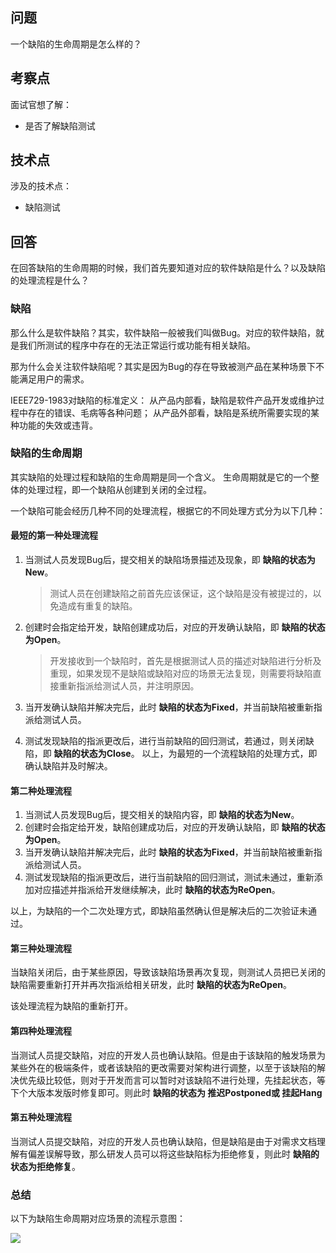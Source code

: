 ## 问题

一个缺陷的生命周期是怎么样的？

## 考察点
面试官想了解：
- 是否了解缺陷测试


## 技术点
涉及的技术点：
- 缺陷测试
## 回答
在回答缺陷的生命周期的时候，我们首先要知道对应的软件缺陷是什么？以及缺陷的处理流程是什么？

### 缺陷
那么什么是软件缺陷？其实，软件缺陷一般被我们叫做Bug。对应的软件缺陷，就是我们所测试的程序中存在的无法正常运行或功能有相关缺陷。

那为什么会关注软件缺陷呢？其实是因为Bug的存在导致被测产品在某种场景下不能满足用户的需求。

IEEE729-1983对缺陷的标准定义：
从产品内部看，缺陷是软件产品开发或维护过程中存在的错误、毛病等各种问题；
从产品外部看，缺陷是系统所需要实现的某种功能的失效或违背。

### 缺陷的生命周期
其实缺陷的处理过程和缺陷的生命周期是同一个含义。
生命周期就是它的一个整体的处理过程，即一个缺陷从创建到关闭的全过程。

一个缺陷可能会经历几种不同的处理流程，根据它的不同处理方式分为以下几种：
#### 最短的第一种处理流程
1. 当测试人员发现Bug后，提交相关的缺陷场景描述及现象，即 **缺陷的状态为New**。
    >测试人员在创建缺陷之前首先应该保证，这个缺陷是没有被提过的，以免造成有重复的缺陷。
1. 创建时会指定给开发，缺陷创建成功后，对应的开发确认缺陷，即 **缺陷的状态为Open**。
 
    >开发接收到一个缺陷时，首先是根据测试人员的描述对缺陷进行分析及重现，如果发现不是缺陷或缺陷对应的场景无法复现，则需要将缺陷直接重新指派给测试人员，并注明原因。
1. 当开发确认缺陷并解决完后，此时 **缺陷的状态为Fixed**，并当前缺陷被重新指派给测试人员。


1. 测试发现缺陷的指派更改后，进行当前缺陷的回归测试，若通过，则关闭缺陷，即 **缺陷的状态为Close**。
以上，为最短的一个流程缺陷的处理方式，即确认缺陷并及时解决。


#### 第二种处理流程

1. 当测试人员发现Bug后，提交相关的缺陷内容，即 **缺陷的状态为New**。
1. 创建时会指定给开发，缺陷创建成功后，对应的开发确认缺陷，即 **缺陷的状态为Open**。
1. 当开发确认缺陷并解决完后，此时 **缺陷的状态为Fixed**，并当前缺陷被重新指派给测试人员。
1. 测试发现缺陷的指派更改后，进行当前缺陷的回归测试，测试未通过，重新添加对应描述并指派给开发继续解决，此时 **缺陷的状态为ReOpen**。

以上，为缺陷的一个二次处理方式，即缺陷虽然确认但是解决后的二次验证未通过。

#### 第三种处理流程

当缺陷关闭后，由于某些原因，导致该缺陷场景再次复现，则测试人员把已关闭的缺陷需要重新打开并再次指派给相关研发，此时 **缺陷的状态为ReOpen**。

该处理流程为缺陷的重新打开。

#### 第四种处理流程
当测试人员提交缺陷，对应的开发人员也确认缺陷。但是由于该缺陷的触发场景为某些外在的极端条件，或者该缺陷的更改需要对架构进行调整，以至于该缺陷的解决优先级比较低，则对于开发而言可以暂时对该缺陷不进行处理，先挂起状态，等下个大版本发版时修复即可。则此时 **缺陷的状态为 推迟Postponed或 挂起Hang**

#### 第五种处理流程

当测试人员提交缺陷，对应的开发人员也确认缺陷，但是缺陷是由于对需求文档理解有偏差误解导致，那么研发人员可以将这些缺陷标为拒绝修复，则此时 **缺陷的状态为拒绝修复**。


### 总结
以下为缺陷生命周期对应场景的流程示意图：


![](https://cdn.jsdelivr.net/gh/TesterDevSoul/pic/manual/20221219151240.png)

